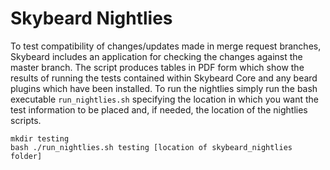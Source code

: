 # Skybeard Nightlies
To test compatibility of changes/updates made in merge request branches, Skybeard includes an application for checking the changes against the master branch. The script produces tables in PDF form which show the results of running the tests contained within Skybeard Core and any beard plugins which have been installed. To run the nightlies simply run the bash executable `run_nightlies.sh` specifying the location in which you want the test information to be placed and, if needed, the location of the nightlies scripts.
```
mkdir testing
bash ./run_nightlies.sh testing [location of skybeard_nightlies folder]
```
